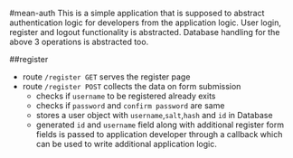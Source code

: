#mean-auth
This is a simple application that is supposed to abstract authentication logic for developers from the application logic. User login, register and logout functionality is abstracted. Database handling for the above 3 operations is abstracted too.

##register
- route `/register GET` serves the register page
- route `/register POST` collects the data on form submission
  - checks if `username` to be registered already exits
  - checks if `password` and `confirm password` are same
  - stores a user object with `username`,`salt`,`hash` and `id` in Database
  - generated `id` and `username` field along with additional register form fields is passed to application developer through a callback which can be used to write additional application logic.
